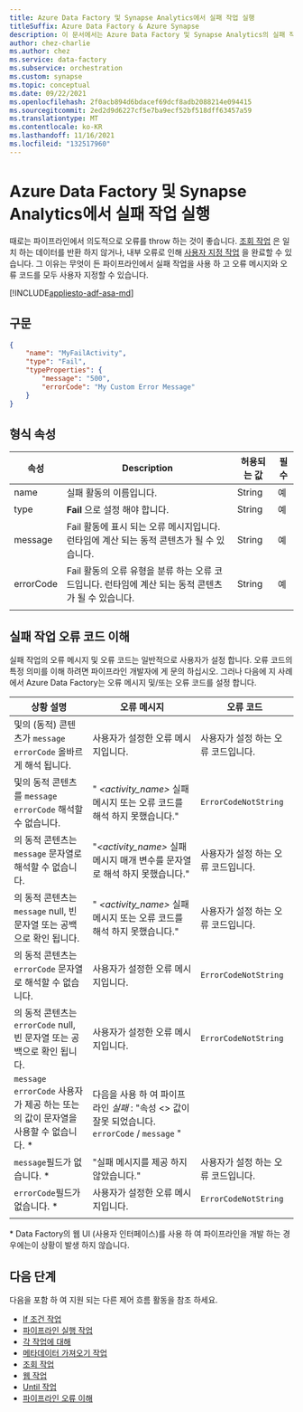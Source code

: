 ```yaml
---
title: Azure Data Factory 및 Synapse Analytics에서 실패 작업 실행
titleSuffix: Azure Data Factory & Azure Synapse
description: 이 문서에서는 Azure Data Factory 및 Synapse Analytics의 실패 작업이 파이프라인에서 의도적으로 오류를 throw 하는 방법에 대해 설명 합니다.
author: chez-charlie
ms.author: chez
ms.service: data-factory
ms.subservice: orchestration
ms.custom: synapse
ms.topic: conceptual
ms.date: 09/22/2021
ms.openlocfilehash: 2f0acb894d6bdacef69dcf8adb2088214e094415
ms.sourcegitcommit: 2ed2d9d6227cf5e7ba9ecf52bf518dff63457a59
ms.translationtype: MT
ms.contentlocale: ko-KR
ms.lasthandoff: 11/16/2021
ms.locfileid: "132517960"
---
```

# <a name="execute-a-fail-activity-in-azure-data-factory-and-synapse-analytics"></a>Azure Data Factory 및 Synapse Analytics에서 실패 작업 실행

때로는 파이프라인에서 의도적으로 오류를 throw 하는 것이 좋습니다. [조회 작업](control-flow-lookup-activity.md) 은 일치 하는 데이터를 반환 하지 않거나, 내부 오류로 인해 [사용자 지정 작업](transform-data-using-dotnet-custom-activity.md) 을 완료할 수 있습니다. 그 이유는 무엇이 든 파이프라인에서 실패 작업을 사용 하 고 오류 메시지와 오류 코드를 모두 사용자 지정할 수 있습니다.

[!INCLUDE[appliesto-adf-asa-md](includes/appliesto-adf-asa-md.md)]


## <a name="syntax"></a>구문

```json
{
    "name": "MyFailActivity",
    "type": "Fail",
    "typeProperties": {
        "message": "500",
        "errorCode": "My Custom Error Message"
    }
}

```

## <a name="type-properties"></a>형식 속성

| 속성 | Description | 허용되는 값 | 필수 |
| --- | --- | --- | --- |
| name | 실패 활동의 이름입니다. | String | 예 |
| type | **Fail** 으로 설정 해야 합니다. | String | 예 |
| message | Fail 활동에 표시 되는 오류 메시지입니다. 런타임에 계산 되는 동적 콘텐츠가 될 수 있습니다. | String | 예 |
| errorCode | Fail 활동의 오류 유형을 분류 하는 오류 코드입니다. 런타임에 계산 되는 동적 콘텐츠가 될 수 있습니다. | String | 예 |
| | |

## <a name="understand-the-fail-activity-error-code"></a>실패 작업 오류 코드 이해

실패 작업의 오류 메시지 및 오류 코드는 일반적으로 사용자가 설정 합니다. 오류 코드의 특정 의미를 이해 하려면 파이프라인 개발자에 게 문의 하십시오. 그러나 다음에 지 사례에서 Azure Data Factory는 오류 메시지 및/또는 오류 코드를 설정 합니다.

| 상황 설명 | 오류 메시지 | 오류 코드 |
| --- | --- | --- |
및의 (동적) 콘텐츠가 `message` `errorCode` 올바르게 해석 됩니다. | 사용자가 설정한 오류 메시지입니다. | 사용자가 설정 하는 오류 코드입니다. |
및의 동적 콘텐츠를 `message` `errorCode` 해석할 수 없습니다. | " _<activity_name>_ 실패 메시지 또는 오류 코드를 해석 하지 못했습니다." | `ErrorCodeNotString` |
| 의 동적 콘텐츠는 `message` 문자열로 해석할 수 없습니다. | "_<activity_name>_ 실패 메시지 매개 변수를 문자열로 해석 하지 못했습니다." | 사용자가 설정 하는 오류 코드입니다. |
| 의 동적 콘텐츠는 `message` null, 빈 문자열 또는 공백으로 확인 됩니다. | " _<activity_name>_ 실패 메시지 또는 오류 코드를 해석 하지 못했습니다." | 사용자가 설정 하는 오류 코드입니다. |
| 의 동적 콘텐츠는 `errorCode` 문자열로 해석할 수 없습니다. | 사용자가 설정한 오류 메시지입니다. | `ErrorCodeNotString` |
| 의 동적 콘텐츠는 `errorCode` null, 빈 문자열 또는 공백으로 확인 됩니다. | 사용자가 설정한 오류 메시지입니다. | `ErrorCodeNotString` |
| `message` `errorCode` 사용자가 제공 하는 또는의 값이 문자열을 사용할 수 없습니다. * | 다음을 사용 하 여 파이프라인 _실패_ : "속성 <> 값이 잘못 되었습니다. `errorCode` / `message` " | |
| `message`필드가 없습니다. * | "실패 메시지를 제공 하지 않았습니다." | 사용자가 설정 하는 오류 코드입니다. |
| `errorCode`필드가 없습니다. * | 사용자가 설정한 오류 메시지입니다. | `ErrorCodeNotString` |
| | |

\* Data Factory의 웹 UI (사용자 인터페이스)를 사용 하 여 파이프라인을 개발 하는 경우에는이 상황이 발생 하지 않습니다.

## <a name="next-steps"></a>다음 단계

다음을 포함 하 여 지원 되는 다른 제어 흐름 활동을 참조 하세요.

- [If 조건 작업](control-flow-if-condition-activity.md)
- [파이프라인 실행 작업](control-flow-execute-pipeline-activity.md)
- [각 작업에 대해](control-flow-for-each-activity.md)
- [메타데이터 가져오기 작업](control-flow-get-metadata-activity.md)
- [조회 작업](control-flow-lookup-activity.md)
- [웹 작업](control-flow-web-activity.md)
- [Until 작업](control-flow-until-activity.md)
- [파이프라인 오류 이해](tutorial-pipeline-failure-error-handling.md)
